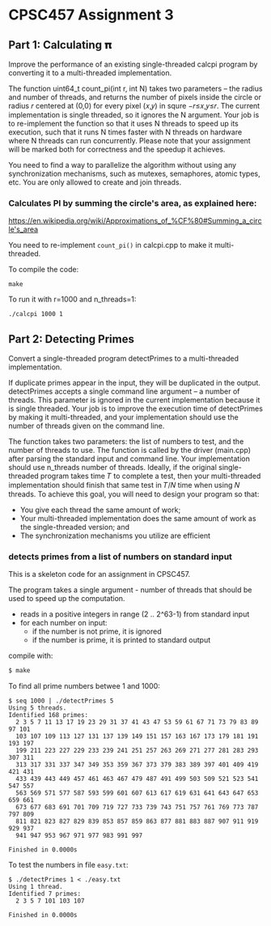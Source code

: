 # CPSC457 Assignment 3

## Part 1: Calculating 𝛑

Improve the performance of an existing single-threaded calcpi program by converting it to a multi-threaded implementation.

The function uint64_t count_pi(int r, int N) takes two parameters – the radius and number of threads, and returns the number of pixels inside the circle or radius 𝑟 centered at (0,0) for every pixel (𝑥,𝑦) in squre −𝑟≤𝑥,𝑦≤𝑟. The current implementation is single threaded, so it ignores the N argument. Your job is to re-implement the function so that it uses N threads to speed up its execution, such that it runs N times faster with N threads on hardware where N threads can run concurrently. Please note that your assignment will be marked both for correctness and the speedup it achieves.

You need to find a way to parallelize the algorithm without using any synchronization mechanisms, such as mutexes, semaphores, atomic types, etc. You are only allowed to create and join threads.

### Calculates PI by summing the circle's area, as explained here:

https://en.wikipedia.org/wiki/Approximations_of_%CF%80#Summing_a_circle's_area

You need to re-implement `count_pi()` in calcpi.cpp to make it multi-threaded.

To compile the code:
```
make
```
To run it with r=1000 and n_threads=1:
```
./calcpi 1000 1
```

## Part 2: Detecting Primes

Convert a single-threaded program detectPrimes to a multi-threaded implementation.

If duplicate primes appear in the input, they will be duplicated in the output. detectPrimes accepts a single command line argument – a number of threads. This parameter is ignored in the current implementation because it is single threaded. Your job is to improve the execution time of detectPrimes by making it multi-threaded, and your implementation should use the number of threads given on the command line.

The function takes two parameters: the list of numbers to test, and the number of threads to use. The function is called by the driver (main.cpp) after parsing the standard input and command line. Your implementation should use n_threads number of threads. Ideally, if the original single-threaded program takes time 𝑇 to complete a test, then your multi-threaded implementation should finish that same test in 𝑇/𝑁 time when using 𝑁 threads. To achieve this goal, you will need to design your program so that:
- You give each thread the same amount of work;
- Your multi-threaded implementation does the same amount of work as the single-threaded version; and
- The synchronization mechanisms you utilize are efficient


### detects primes from a list of numbers on standard input

This is a skeleton code for an assignment in CPSC457.

The program takes a single argument - number of threads that should be used
to speed up the computation.

* reads in a positive integers in range (2 .. 2^63-1) from standard input
* for each number on input:
  * if the number is not prime, it is ignored
  * if the number is prime, it is printed to standard output


compile with:
```sh
$ make
```

To find all prime numbers betwee 1 and 1000:
```console
$ seq 1000 | ./detectPrimes 5
Using 5 threads.
Identified 168 primes:
  2 3 5 7 11 13 17 19 23 29 31 37 41 43 47 53 59 61 67 71 73 79 83 89 97 101
  103 107 109 113 127 131 137 139 149 151 157 163 167 173 179 181 191 193 197
  199 211 223 227 229 233 239 241 251 257 263 269 271 277 281 283 293 307 311
  313 317 331 337 347 349 353 359 367 373 379 383 389 397 401 409 419 421 431
  433 439 443 449 457 461 463 467 479 487 491 499 503 509 521 523 541 547 557
  563 569 571 577 587 593 599 601 607 613 617 619 631 641 643 647 653 659 661
  673 677 683 691 701 709 719 727 733 739 743 751 757 761 769 773 787 797 809
  811 821 823 827 829 839 853 857 859 863 877 881 883 887 907 911 919 929 937
  941 947 953 967 971 977 983 991 997

Finished in 0.0000s
```
To test the numbers in file `easy.txt`:
```console
$ ./detectPrimes 1 < ./easy.txt
Using 1 thread.
Identified 7 primes:
  2 3 5 7 101 103 107

Finished in 0.0000s
```

